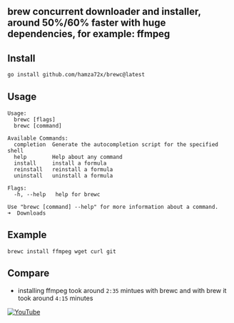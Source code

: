## brew concurrent downloader and installer, around 50%/60% faster with huge dependencies, for example: ffmpeg

## Install

```sh
go install github.com/hamza72x/brewc@latest
```

## Usage

```
Usage:
  brewc [flags]
  brewc [command]

Available Commands:
  completion  Generate the autocompletion script for the specified shell
  help        Help about any command
  install     install a formula
  reinstall   reinstall a formula
  uninstall   uninstall a formula

Flags:
  -h, --help   help for brewc

Use "brewc [command] --help" for more information about a command.
➜  Downloads
```

## Example

```
brewc install ffmpeg wget curl git
```

## Compare

- installing ffmpeg took around `2:35` mintues with brewc and with brew it took around `4:15` minutes

[![YouTube](https://img.youtube.com/vi/VVfNutjzF64/0.jpg)](https://youtu.be/VVfNutjzF64)
